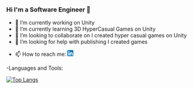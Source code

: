 ### Hi I'm a Software Engineer 👋


- 🔭 I’m currently working on Unity
- 🌱 I’m currently learning 3D HyperCasual Games on Unity
- 👯 I’m looking to collaborate on I created hyper casual games on Unity
- 🤔 I’m looking for help with publishing I created games
<!---
- 💬 Ask me about ...-->
- 📫 How to reach me: <a href="https://www.linkedin.com/in/hakankarakoca/" title="linkedin"><img src="linkedin.png" width="16" height="16" /></a>
  
  
  
  
  
  
-Languages and Tools:


[![Top Langs](https://github-readme-stats.vercel.app/api/top-langs/?username=hakaell)](https://github.com/hakaell/github-readme-stats)




<!---
[![Anurag's GitHub stats](https://github-readme-stats.vercel.app/api?username=hakaell)](https://github.com/hakaell/github-readme-stats)
-->
